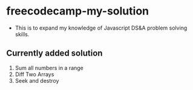 # freecodecamp-my-solution
* This is to expand my knowledge of Javascript DS&A problem solving skills.

## Currently added solution
1. Sum all numbers in a range
2. Diff Two Arrays
3. Seek and destroy


